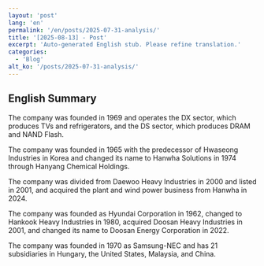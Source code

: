 ```yaml
---
layout: 'post'
lang: 'en'
permalink: '/en/posts/2025-07-31-analysis/'
title: '[2025-08-13] - Post'
excerpt: 'Auto-generated English stub. Please refine translation.'
categories:
  - 'Blog'
alt_ko: '/posts/2025-07-31-analysis/'
---
```


## English Summary


The company was founded in 1969 and operates the DX sector, which produces TVs and refrigerators, and the DS sector, which produces DRAM and NAND Flash.</p>


The company was founded in 1965 with the predecessor of Hwaseong Industries in Korea and changed its name to Hanwha Solutions in 1974 through Hanyang Chemical Holdings.</p>


The company was divided from Daewoo Heavy Industries in 2000 and listed in 2001, and acquired the plant and wind power business from Hanwha in 2024.</p>


The company was founded as Hyundai Corporation in 1962, changed to Hankook Heavy Industries in 1980, acquired Doosan Heavy Industries in 2001, and changed its name to Doosan Energy Corporation in 2022.</p>


The company was founded in 1970 as Samsung-NEC and has 21 subsidiaries in Hungary, the United States, Malaysia, and China.</p>
